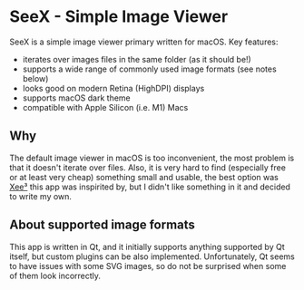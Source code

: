 SeeX - Simple Image Viewer
==========================

SeeX is a simple image viewer primary written for macOS. Key features:

* iterates over images files in the same folder (as it should be!)
* supports a wide range of commonly used image formats (see notes below)
* looks good on modern Retina (HighDPI) displays
* supports macOS dark theme
* compatible with Apple Silicon (i.e. M1) Macs

Why
---

The default image viewer in macOS is too inconvenient, the most problem is that it doesn't iterate over files. Also, it is very hard to find (especially free or at least very cheap) something small and usable, the best option was [Xee³](https://theunarchiver.com/xee) this app was inspirited by, but I didn't like something in it and decided to write my own.

About supported image formats
-----------------------------

This app is written in Qt, and it initially supports anything supported by Qt itself, but custom plugins can be also implemented. Unfortunately, Qt seems to have issues with some SVG images, so do not be surprised when some of them look incorrectly.
